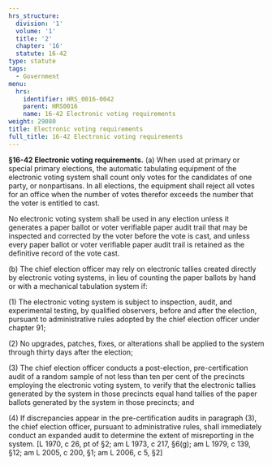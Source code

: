 ```yaml
---
hrs_structure:
  division: '1'
  volume: '1'
  title: '2'
  chapter: '16'
  statute: 16-42
type: statute
tags:
  - Government
menu:
  hrs:
    identifier: HRS_0016-0042
    parent: HRS0016
    name: 16-42 Electronic voting requirements
weight: 29080
title: Electronic voting requirements
full_title: 16-42 Electronic voting requirements
---
```

**§16-42 Electronic voting requirements.** (a) When used at primary or special primary elections, the automatic tabulating equipment of the electronic voting system shall count only votes for the candidates of one party, or nonpartisans. In all elections, the equipment shall reject all votes for an office when the number of votes therefor exceeds the number that the voter is entitled to cast.

No electronic voting system shall be used in any election unless it generates a paper ballot or voter verifiable paper audit trail that may be inspected and corrected by the voter before the vote is cast, and unless every paper ballot or voter verifiable paper audit trail is retained as the definitive record of the vote cast.

(b) The chief election officer may rely on electronic tallies created directly by electronic voting systems, in lieu of counting the paper ballots by hand or with a mechanical tabulation system if:

(1) The electronic voting system is subject to inspection, audit, and experimental testing, by qualified observers, before and after the election, pursuant to administrative rules adopted by the chief election officer under chapter 91;

(2) No upgrades, patches, fixes, or alterations shall be applied to the system through thirty days after the election;

(3) The chief election officer conducts a post-election, pre-certification audit of a random sample of not less than ten per cent of the precincts employing the electronic voting system, to verify that the electronic tallies generated by the system in those precincts equal hand tallies of the paper ballots generated by the system in those precincts; and

(4) If discrepancies appear in the pre-certification audits in paragraph (3), the chief election officer, pursuant to administrative rules, shall immediately conduct an expanded audit to determine the extent of misreporting in the system. [L 1970, c 26, pt of §2; am L 1973, c 217, §6(g); am L 1979, c 139, §12; am L 2005, c 200, §1; am L 2006, c 5, §2]